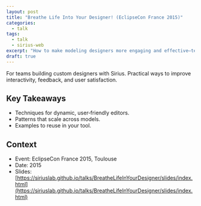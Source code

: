```yaml
---
layout: post
title: "Breathe Life Into Your Designer! (EclipseCon France 2015)"
categories:
  - talk
tags:
  - talk
  - sirius-web
excerpt: "How to make modeling designers more engaging and effective—techniques and examples from the field."
draft: true
---
```


For teams building custom designers with Sirius. Practical ways to improve interactivity, feedback, and user satisfaction.

## Key Takeaways
- Techniques for dynamic, user‑friendly editors.
- Patterns that scale across models.
- Examples to reuse in your tool.

## Context
- Event: EclipseCon France 2015, Toulouse
- Date: 2015
- Slides: [https://siriuslab.github.io/talks/BreatheLifeInYourDesigner/slides/index.html](https://siriuslab.github.io/talks/BreatheLifeInYourDesigner/slides/index.html)

